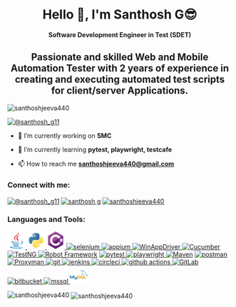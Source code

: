 <h1 align="center">Hello 👋, I'm Santhosh G😎</h1>
<h4 align="center">Software Development Engineer in Test (SDET)</h4>
<h2 align="center">Passionate and skilled Web and Mobile Automation Tester with 2 years of experience in creating and executing automated test scripts for client/server Applications.</h2>

<p align="left"> <img src="https://komarev.com/ghpvc/?username=santhoshjeeva440&label=Profile%20views&color=0e75b6&style=flat" alt="santhoshjeeva440" /> </p>

<p align="left"> <a href="https://twitter.com/@santhosh_g11" target="blank"><img src="https://img.shields.io/twitter/follow/@santhosh_g11?logo=twitter&style=for-the-badge" alt="@santhosh_g11" /></a> </p>

- 🔭 I’m currently working on **SMC**

- 🌱 I’m currently learning **pytest, playwright, testcafe**

- 📫 How to reach me **santhoshjeeva440@gmail.com**

<h3 align="left">Connect with me:</h3>
<p align="left">
<a href="https://twitter.com/@santhosh_g11" target="blank"><img align="center" src="https://raw.githubusercontent.com/rahuldkjain/github-profile-readme-generator/master/src/images/icons/Social/twitter.svg" alt="@santhosh_g11" height="30" width="40" /></a>
<a href="https://linkedin.com/in/santhosh g" target="blank"><img align="center" src="https://raw.githubusercontent.com/rahuldkjain/github-profile-readme-generator/master/src/images/icons/Social/linked-in-alt.svg" alt="santhosh g" height="30" width="40" /></a>
<a href="https://instagram.com/santhoshjeeva440" target="blank"><img align="center" src="https://raw.githubusercontent.com/rahuldkjain/github-profile-readme-generator/master/src/images/icons/Social/instagram.svg" alt="santhoshjeeva440" height="30" width="40" /></a>
</p>

<h3 align="left">Languages and Tools:</h3>
<p align="left"> <a href="https://www.java.com" target="_blank" rel="noreferrer"> <img src="https://raw.githubusercontent.com/devicons/devicon/master/icons/java/java-original.svg" alt="java" width="40" height="40"/> </a> <a href="https://www.python.org" target="_blank" rel="noreferrer"> <img src="https://raw.githubusercontent.com/devicons/devicon/master/icons/python/python-original.svg" alt="python" width="40" height="40"/> </a> <a href="https://www.w3schools.com/cs/" target="_blank" rel="noreferrer"> <img src="https://raw.githubusercontent.com/devicons/devicon/master/icons/csharp/csharp-original.svg" alt="csharp" width="40" height="40"/> </a> <a href="https://www.selenium.dev" target="_blank" rel="noreferrer"> <img src="https://raw.githubusercontent.com/detain/svg-logos/780f25886640cef088af994181646db2f6b1a3f8/svg/selenium-logo.svg" alt="selenium" width="40" height="40"/> </a> <a href="https://appium.io" target="_blank" rel="noreferrer"> <img src="https://appium.io/docs/en/2.2/assets/images/appium-logo-horiz.png" alt="appium" width="40" height="40"/> </a> <a href="https://techcommunity.microsoft.com/t5/testingspot-blog/winappdriver-and-desktop-ui-test-automation/ba-p/1124543" target="_blank" rel="noreferrer"> <img src="https://avatars.githubusercontent.com/u/6154722?s=48&v=4" alt="WinAppDriver" width="40" height="40"/> </a> <a href="https://cucumber.io/" target="_blank" rel="noreferrer"> <img src="https://seeklogo.com/images/C/cucumber-logo-D727C551CE-seeklogo.com.png" alt="Cucumber" width="40" height="40"/> </a> <a href="https://testng.org/doc/" target="_blank" rel="noreferrer"> <img src="https://qatestlab.com/assets/Uploads/testng1.png" alt="TestNG" width="40" height="40"/> </a> <a href="https://robotframework.org/" target="_blank" rel="noreferrer"> <img src="https://seeklogo.com/images/R/robot-framework-logo-FED576FF0B-seeklogo.com.png" alt="Robot Framework" width="40" height="40"/></a> <a href="https://docs.pytest.org/" target="_blank" rel="noreferrer"> <img src="https://docs.pytest.org/en/7.4.x/_static/pytest_logo_curves.svg" alt="pytest" width="40" height="40"/> </a> <a href="https://playwright.dev/" target="_blank" rel="noreferrer"> <img src="https://playwright.dev/img/playwright-logo.svg" alt="playwright" width="40" height="40"/> </a> <a href="https://maven.apache.org/" target="_blank" rel="noreferrer"> <img src="https://maven.apache.org/images/maven-logo-black-on-white.png" alt="Maven" width="40" height="40"/></a> </a> <a href="https://postman.com" target="_blank" rel="noreferrer"> <img src="https://www.vectorlogo.zone/logos/getpostman/getpostman-icon.svg" alt="postman" width="40" height="40"/> </a> <a href="https://proxyman.io/" target="_blank" rel="noreferrer"> <img src="https://proxyman.imgix.net/assets/images/AppIcon_v2.png?auto=format&fit=max&w=128" alt="Proxyman" width="40" height="40"/> </a> <a href="https://git-scm.com/" target="_blank" rel="noreferrer"> <img src="https://www.vectorlogo.zone/logos/git-scm/git-scm-icon.svg" alt="git" width="40" height="40"/> </a> <a href="https://www.jenkins.io" target="_blank" rel="noreferrer"> <img src="https://www.vectorlogo.zone/logos/jenkins/jenkins-icon.svg" alt="jenkins" width="40" height="40"/> </a> </a> <a href="https://circleci.com" target="_blank" rel="noreferrer"> <img src="https://www.vectorlogo.zone/logos/circleci/circleci-icon.svg" alt="circleci" width="40" height="40"/> </a> </a> <a href="https://docs.github.com/en/actions" target="_blank" rel="noreferrer"> <img src="https://seeklogo.com/images/G/github-actions-logo-031704BDC6-seeklogo.com.png" alt="github actions" width="40" height="40"/> </a> <a href="https://gitlab.com/" target="_blank" rel="noreferrer"> <img src="https://upload.wikimedia.org/wikipedia/commons/e/e1/GitLab_logo.svg" alt="GitLab" width="40" height="40"/> </a> <a href="https://bitbucket.org/" target="_blank" rel="noreferrer"> <img src="https://upload.wikimedia.org/wikipedia/commons/c/c5/Bitbucket-Logo-blue.svg" alt="bitbucket" width="40" height="40"/> </a> <a href="https://www.microsoft.com/en-us/sql-server" target="_blank" rel="noreferrer"> <img src="https://www.svgrepo.com/show/303229/microsoft-sql-server-logo.svg" alt="mssql" width="40" height="40"/> </a> <a href="https://www.mysql.com/" target="_blank" rel="noreferrer"> <img src="https://raw.githubusercontent.com/devicons/devicon/master/icons/mysql/mysql-original-wordmark.svg" alt="mysql" width="40" height="40"/> </a></p>

<p><img align="left" src="https://github-readme-stats.vercel.app/api/top-langs?username=santhoshjeeva440&show_icons=true&locale=en&layout=compact" alt="santhoshjeeva440" /></p>

<p>&nbsp;<img align="center" src="https://github-readme-stats.vercel.app/api?username=santhoshjeeva440&show_icons=true&locale=en" alt="santhoshjeeva440" /></p>
